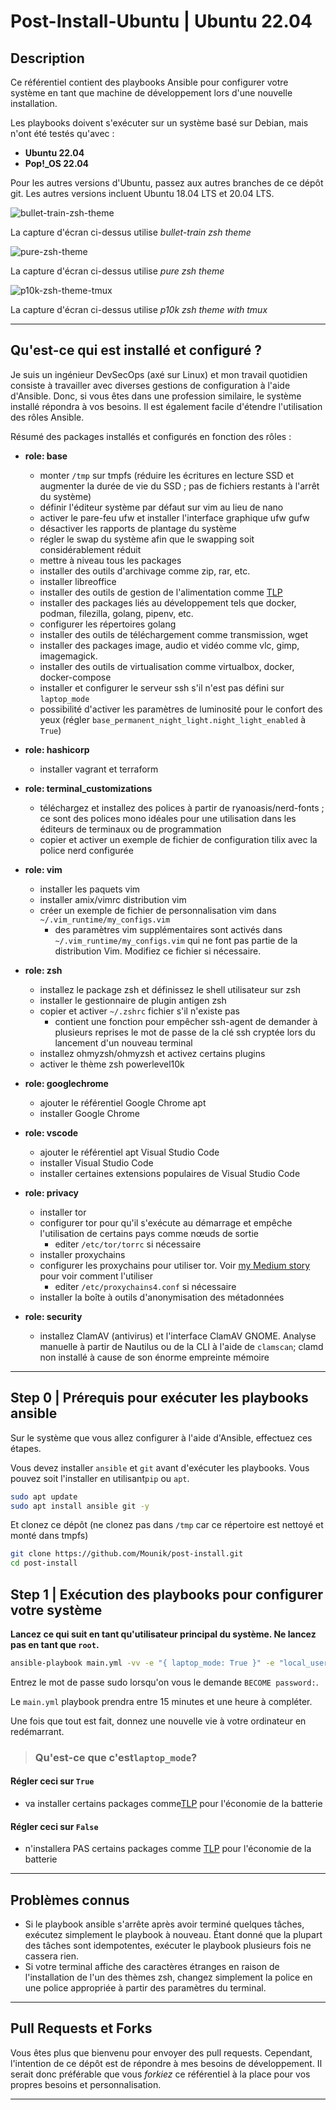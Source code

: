 # Post-Install-Ubuntu | Ubuntu 22.04

## Description

Ce référentiel contient des playbooks Ansible pour configurer votre système en tant que machine de développement lors d'une nouvelle installation.

Les playbooks doivent s'exécuter sur un système basé sur Debian, mais n'ont été testés qu'avec :
- **Ubuntu 22.04**
- **Pop!_OS 22.04**

Pour les autres versions d'Ubuntu, passez aux autres branches de ce dépôt git. Les autres versions incluent Ubuntu 18.04 LTS et 20.04 LTS.

![bullet-train-zsh-theme](.images/screenshot-bullet-train.png)

La capture d'écran ci-dessus utilise *bullet-train zsh theme*

![pure-zsh-theme](.images/screenshot-pure.png)

La capture d'écran ci-dessus utilise *pure zsh theme*

![p10k-zsh-theme-tmux](.images/screenshot-p10k-tmux.png)

La capture d'écran ci-dessus utilise *p10k zsh theme with tmux*

---

## Qu'est-ce qui est installé et configuré ?

Je suis un ingénieur DevSecOps (axé sur Linux) et mon travail quotidien consiste à travailler avec diverses gestions de configuration à l'aide d'Ansible. Donc, si vous êtes dans une profession similaire, le système installé répondra à vos besoins. Il est également facile d'étendre l'utilisation des rôles Ansible.

Résumé des packages installés et configurés en fonction des rôles :

- **role: base**
  - monter `/tmp` sur tmpfs (réduire les écritures en lecture SSD et augmenter la durée de vie du SSD ; pas de fichiers restants à l'arrêt du système)
  - définir l'éditeur système par défaut sur vim au lieu de nano
  - activer le pare-feu ufw et installer l'interface graphique ufw gufw
  - désactiver les rapports de plantage du système
  - régler le swap du système afin que le swapping soit considérablement réduit
  - mettre à niveau tous les packages
  - installer des outils d'archivage comme zip, rar, etc.
  - installer libreoffice
  - installer des outils de gestion de l'alimentation comme [TLP](https://github.com/linrunner/TLP)
  - installer des packages liés au développement tels que docker, podman, filezilla, golang, pipenv, etc.
  - configurer les répertoires golang
  - installer des outils de téléchargement comme transmission, wget
  - installer des packages image, audio et vidéo comme vlc, gimp, imagemagick.
  - installer des outils de virtualisation comme virtualbox, docker, docker-compose
  - installer et configurer le serveur ssh s'il n'est pas défini sur `laptop_mode`
  - possibilité d'activer les paramètres de luminosité pour le confort des yeux (régler `base_permanent_night_light.night_light_enabled` à `True`)

- **role: hashicorp**
  - installer vagrant et terraform
- **role: terminal_customizations**
  - téléchargez et installez des polices à partir de ryanoasis/nerd-fonts ; ce sont des polices mono idéales pour une utilisation dans les éditeurs de terminaux ou de programmation
  - copier et activer un exemple de fichier de configuration tilix avec la police nerd configurée
- **role: vim**
  - installer les paquets vim
  - installer amix/vimrc distribution vim
  - créer un exemple de fichier de personnalisation vim dans `~/.vim_runtime/my_configs.vim`
    - des paramètres vim supplémentaires sont activés dans `~/.vim_runtime/my_configs.vim` qui ne font pas partie de la distribution Vim. Modifiez ce fichier si nécessaire.
- **role: zsh**
  - installez le package zsh et définissez le shell utilisateur sur zsh
  - installer le gestionnaire de plugin antigen zsh
  - copier et activer `~/.zshrc` fichier s'il n'existe pas
    - contient une fonction pour empêcher ssh-agent de demander à plusieurs reprises le mot de passe de la clé ssh cryptée lors du lancement d'un nouveau terminal
  - installez ohmyzsh/ohmyzsh et activez certains plugins
  - activer le thème zsh powerlevel10k
- **role: googlechrome**
  - ajouter le référentiel Google Chrome apt
  - installer Google Chrome
- **role: vscode**
  - ajouter le référentiel apt Visual Studio Code
  - installer Visual Studio Code
  - installer certaines extensions populaires de Visual Studio Code
- **role: privacy**
  - installer tor
  - configurer tor pour qu'il s'exécute au démarrage et empêche l'utilisation de certains pays comme nœuds de sortie
    - editer `/etc/tor/torrc` si nécessaire
  - installer proxychains
  - configurer les proxychains pour utiliser tor. Voir [my Medium story](https://fazlearefin.medium.com/tunneling-traffic-over-tor-network-using-proxychains-34c77ec32c0f) pour voir comment l'utiliser
    - editer `/etc/proxychains4.conf` si nécessaire
  - installer la boîte à outils d'anonymisation des métadonnées
- **role: security**
  - installez ClamAV (antivirus) et l'interface ClamAV GNOME. Analyse manuelle à partir de Nautilus ou de la CLI à l'aide de `clamscan`; clamd non installé à cause de son énorme empreinte mémoire

---

## Step 0 | Prérequis pour exécuter les playbooks ansible

Sur le système que vous allez configurer à l'aide d'Ansible, effectuez ces étapes.

Vous devez installer `ansible` et `git` avant d'exécuter les playbooks. Vous pouvez soit l'installer en utilisant`pip` ou `apt`.

```bash
sudo apt update
sudo apt install ansible git -y
```

Et clonez ce dépôt (ne clonez pas dans `/tmp` car ce répertoire est nettoyé et monté dans tmpfs)

```bash
git clone https://github.com/Mounik/post-install.git
cd post-install
```

## Step 1 | Exécution des playbooks pour configurer votre système

**Lancez ce qui suit en tant qu'utilisateur principal du système. Ne lancez pas en tant que `root`.**

```bash
ansible-playbook main.yml -vv -e "{ laptop_mode: True }" -e "local_username=$(id -un)" -K
```

Entrez le mot de passe sudo lorsqu'on vous le demande `BECOME password:`.

Le `main.yml` playbook prendra entre 15 minutes et une heure à compléter.

Une fois que tout est fait, donnez une nouvelle vie à votre ordinateur en redémarrant.

> ### Qu'est-ce que c'est`laptop_mode`?

#### Régler ceci sur `True`

- va installer certains packages comme[TLP](https://github.com/linrunner/TLP) pour l'économie de la batterie

#### Régler ceci sur `False`

- n'installera PAS certains packages comme [TLP](https://github.com/linrunner/TLP) pour l'économie de la batterie

---

## Problèmes connus

- Si le playbook ansible s'arrête après avoir terminé quelques tâches, exécutez simplement le playbook à nouveau. Étant donné que la plupart des tâches sont idempotentes, exécuter le playbook plusieurs fois ne cassera rien.
- Si votre terminal affiche des caractères étranges en raison de l'installation de l'un des thèmes zsh, changez simplement la police en une police appropriée à partir des paramètres du terminal.

---

## Pull Requests et Forks

Vous êtes plus que bienvenu pour envoyer des pull requests. Cependant, l'intention de ce dépôt est de répondre à mes besoins de développement. Il serait donc préférable que vous *forkiez* ce référentiel à la place pour vos propres besoins et personnalisation.

---


